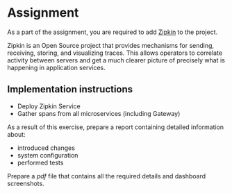 # Assignment

As a part of the assignment, you are required to add [Zipkin][1] to the project.

Zipkin is an Open Source project that provides mechanisms for sending,
receiving, storing, and visualizing traces. This allows operators to correlate
activity between servers and get a much clearer picture of precisely what is
happening in application services.

## Implementation instructions

- Deploy Zipkin Service
- Gather spans from all microservices (including Gateway)

As a result of this exercise, prepare a report containing detailed information
about:

- introduced changes
- system configuration
- performed tests

Prepare a *pdf* file that contains all the required details and dashboard
screenshots.

[1]: https://zipkin.io/
